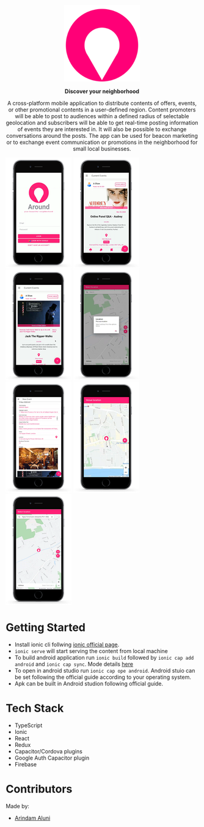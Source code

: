 <p align="center">
  <img width="200" height="200" src="https://raw.githubusercontent.com/arindamaluni/around-me/09ee6a1e637730f72adeadeb9bf06d86fa68a6a8/public/assets/icon/around.svg">
</p>

<p align="center"><b>Discover your neighborhood</b></p>

<p align="center">A cross-platform mobile application to distribute contents of offers, events, or other promotional contents in a user-defined region. Content promoters will be able to post to audiences within a defined radius of selectable geolocation and subscribers will be able to get real-time posting information of events they are interested in. It will also be possible to exchange conversations around the posts. The app can be used for beacon marketing or to exchange event communication or promotions in the neighborhood for small local businesses.</p>

![](https://github.com/arindamaluni/around-me/blob/master/public/login.png)
![](https://github.com/arindamaluni/around-me/blob/master/public/around-events-e.png)
![](https://github.com/arindamaluni/around-me/blob/master/public/around-events-2-e.png)
![](https://github.com/arindamaluni/around-me/blob/master/public/around-pick-location-e.png)
![](https://github.com/arindamaluni/around-me/blob/master/public/around-new-post-e.png)
![](https://github.com/arindamaluni/around-me/blob/master/public/around-location-e.png)
![](https://github.com/arindamaluni/around-me/blob/master/public/around-pick-location1-e.png)

# Getting Started

* Install ionic cli follwing [ionic official page](https://ionicframework.com/docs/intro/cli).
* `ionic serve` will start serving the content from local machine
* To build android application run `ionic build` followed by `ionic cap add android` and `ionic cap sync`. Mode details [here](https://ionicframework.com/docs/angular/your-first-app/6-deploying-mobile)  
* To open in android studio run `ionic cap ope android`. Android stuio can be set following the official guide according to your operating system.
* Apk can be built in Android studion following official guide. 

# Tech Stack

* TypeScript
* Ionic
* React
* Redux
* Capacitor/Cordova plugins
* Google Auth Capacitor plugin
* Firebase

# Contributors 

Made by:

- [Arindam Aluni](https://github.com/arindamaluni)

